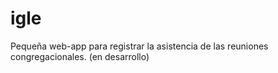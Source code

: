 igle
====

Pequeña web-app para registrar la asistencia de las reuniones congregacionales. (en desarrollo)